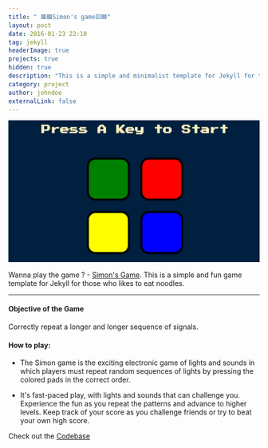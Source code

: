 ```yaml
---
title: " 🟥🟩Simon's game🟨🟦"
layout: post
date: 2016-01-23 22:10
tag: jekyll
headerImage: true
projects: true
hidden: true
description: "This is a simple and minimalist template for Jekyll for those who likes to eat noodles."
category: project
author: johndoe
externalLink: false
---
```


![simon-game](../docs/assets/images/simons.png)

Wanna play the game ? - [Simon's Game](https://anniepauline.github.io/Simons-Game/). This is a simple and fun game template for Jekyll for those who likes to eat noodles.

---
#### Objective of the Game
Correctly repeat a longer and longer sequence of signals.

#### How to play:

* The Simon game is the exciting electronic game of lights and sounds in which players must repeat random sequences of lights by pressing the colored pads in the correct order. 
 
* It's fast-paced play, with lights and sounds that can challenge you. Experience the fun as you repeat the patterns and advance to higher levels. Keep track of your score as you challenge friends or try to beat your own high score. 



Check out the [Codebase](https://github.com/anniepauline/Simons-Game)

